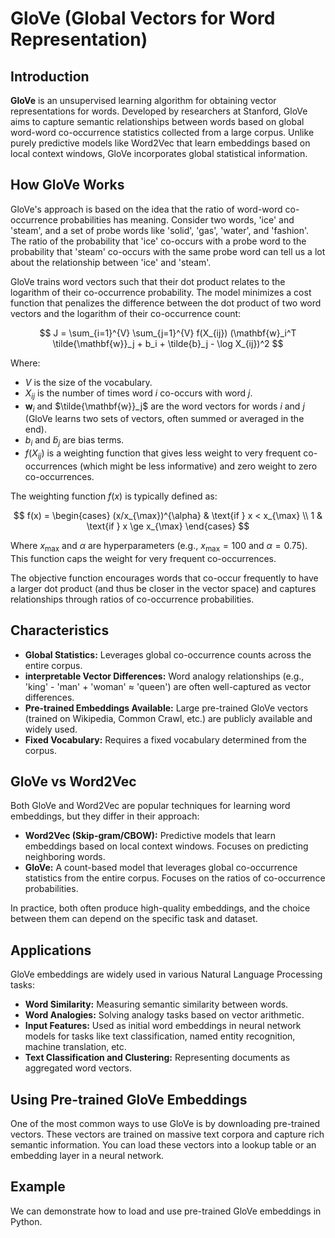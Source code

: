# GloVe (Global Vectors for Word Representation)

## Introduction
**GloVe** is an unsupervised learning algorithm for obtaining vector representations for words. Developed by researchers at Stanford, GloVe aims to capture semantic relationships between words based on global word-word co-occurrence statistics collected from a large corpus. Unlike purely predictive models like Word2Vec that learn embeddings based on local context windows, GloVe incorporates global statistical information.

## How GloVe Works
GloVe's approach is based on the idea that the ratio of word-word co-occurrence probabilities has meaning. Consider two words, 'ice' and 'steam', and a set of probe words like 'solid', 'gas', 'water', and 'fashion'. The ratio of the probability that 'ice' co-occurs with a probe word to the probability that 'steam' co-occurs with the same probe word can tell us a lot about the relationship between 'ice' and 'steam'.

GloVe trains word vectors such that their dot product relates to the logarithm of their co-occurrence probability. The model minimizes a cost function that penalizes the difference between the dot product of two word vectors and the logarithm of their co-occurrence count:

$$ J = \sum_{i=1}^{V} \sum_{j=1}^{V} f(X_{ij}) (\mathbf{w}_i^T \tilde{\mathbf{w}}_j + b_i + \tilde{b}_j - \log X_{ij})^2 $$

Where:
- $V$ is the size of the vocabulary.
- $X_{ij}$ is the number of times word $i$ co-occurs with word $j$.
- $\mathbf{w}_i$ and $\tilde{\mathbf{w}}_j$ are the word vectors for words $i$ and $j$ (GloVe learns two sets of vectors, often summed or averaged in the end).
- $b_i$ and $\tilde{b}_j$ are bias terms.
- $f(X_{ij})$ is a weighting function that gives less weight to very frequent co-occurrences (which might be less informative) and zero weight to zero co-occurrences.

The weighting function $f(x)$ is typically defined as:

$$ f(x) = \begin{cases} (x/x_{\max})^{\alpha} & \text{if } x < x_{\max} \\ 1 & \text{if } x \ge x_{\max} \end{cases} $$

Where $x_{\max}$ and $\alpha$ are hyperparameters (e.g., $x_{\max} = 100$ and $\alpha = 0.75$). This function caps the weight for very frequent co-occurrences.

The objective function encourages words that co-occur frequently to have a larger dot product (and thus be closer in the vector space) and captures relationships through ratios of co-occurrence probabilities.

## Characteristics
- **Global Statistics:** Leverages global co-occurrence counts across the entire corpus.
- **interpretable Vector Differences:** Word analogy relationships (e.g., 'king' - 'man' + 'woman' $\approx$ 'queen') are often well-captured as vector differences.
- **Pre-trained Embeddings Available:** Large pre-trained GloVe vectors (trained on Wikipedia, Common Crawl, etc.) are publicly available and widely used.
- **Fixed Vocabulary:** Requires a fixed vocabulary determined from the corpus.

## GloVe vs Word2Vec
Both GloVe and Word2Vec are popular techniques for learning word embeddings, but they differ in their approach:
- **Word2Vec (Skip-gram/CBOW):** Predictive models that learn embeddings based on local context windows. Focuses on predicting neighboring words.
- **GloVe:** A count-based model that leverages global co-occurrence statistics from the entire corpus. Focuses on the ratios of co-occurrence probabilities.

In practice, both often produce high-quality embeddings, and the choice between them can depend on the specific task and dataset.

## Applications
GloVe embeddings are widely used in various Natural Language Processing tasks:
- **Word Similarity:** Measuring semantic similarity between words.
- **Word Analogies:** Solving analogy tasks based on vector arithmetic.
- **Input Features:** Used as initial word embeddings in neural network models for tasks like text classification, named entity recognition, machine translation, etc.
- **Text Classification and Clustering:** Representing documents as aggregated word vectors.

## Using Pre-trained GloVe Embeddings
One of the most common ways to use GloVe is by downloading pre-trained vectors. These vectors are trained on massive text corpora and capture rich semantic information. You can load these vectors into a lookup table or an embedding layer in a neural network.

## Example
We can demonstrate how to load and use pre-trained GloVe embeddings in Python. 